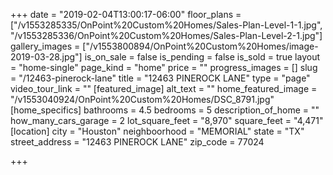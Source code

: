 +++
date = "2019-02-04T13:00:17-06:00"
floor_plans = ["/v1553285335/OnPoint%20Custom%20Homes/Sales-Plan-Level-1-1.jpg", "/v1553285336/OnPoint%20Custom%20Homes/Sales-Plan-Level-2-1.jpg"]
gallery_images = ["/v1553800894/OnPoint%20Custom%20Homes/image-2019-03-28.jpg"]
is_on_sale = false
is_pending = false
is_sold = true
layout = "home-single"
page_kind = "home"
price = ""
progress_images = []
slug = "/12463-pinerock-lane"
title = "12463 PINEROCK LANE"
type = "page"
video_tour_link = ""
[featured_image]
alt_text = ""
home_featured_image = "/v1553040924/OnPoint%20Custom%20Homes/DSC_8791.jpg"
[home_specifics]
bathrooms = 4.5
bedrooms = 5
description_of_home = ""
how_many_cars_garage = 2
lot_square_feet = "8,970"
square_feet = "4,471"
[location]
city = "Houston"
neighboorhood = "MEMORIAL"
state = "TX"
street_address = "12463 PINEROCK LANE"
zip_code = 77024

+++

